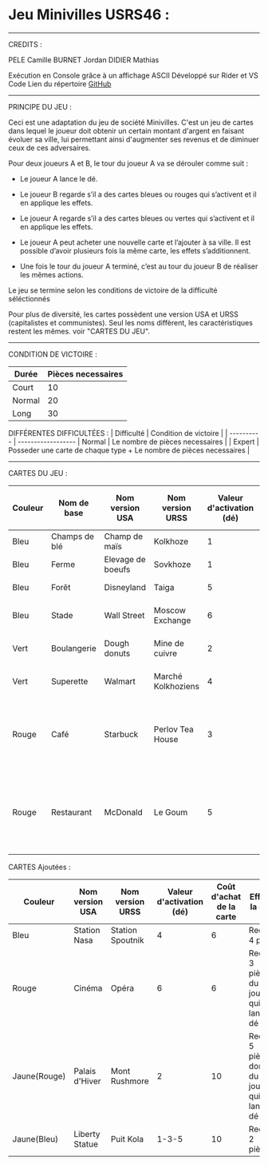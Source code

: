 # Jeu Minivilles USRS46 :
------------------------------------------------------------------------------------------
CREDITS :

PELE Camille
BURNET Jordan
DIDIER Mathias

Exécution en Console grâce à un affichage ASCII
Développé sur Rider et VS Code
Lien du répertoire [GitHub](https://github.com/GalacticPixelFr/MinivillesUSRS46)

------------------------------------------------------------------------------------------
PRINCIPE DU JEU :

Ceci est une adaptation du jeu de société Minivilles.
C'est un jeu de cartes dans lequel le joueur doit obtenir un certain montant d'argent en faisant évoluer sa ville, lui permettant ainsi d'augmenter ses revenus et de diminuer ceux de ces adversaires.

Pour deux joueurs A et B, le tour du joueur A va se dérouler comme suit :

 - Le joueur A lance le dé.

 - Le joueur B regarde s’il a des cartes bleues ou rouges qui s’activent et il en applique les effets.
 
 - Le joueur A regarde s’il a des cartes bleues ou vertes qui s’activent et il en applique les effets.
 
 - Le joueur A peut acheter une nouvelle carte et l’ajouter à sa ville. Il est possible d’avoir plusieurs fois la même carte, les effets s’additionnent.
 
 - Une fois le tour du joueur A terminé, c’est au tour du joueur B de réaliser les mêmes actions.

Le jeu se termine selon les conditions de victoire de la difficulté séléctionnés

Pour plus de diversité, les cartes possèdent une version USA et URSS (capitalistes et communistes). Seul les noms diffèrent, les caractéristiques restent les mêmes. voir "CARTES DU JEU".

------------------------------------------------------------------------------------------
CONDITION DE VICTOIRE :

| Durée | Pièces necessaires |
| ---------- | ------------------ 
| Court | 10 |
| Normal | 20 |
| Long | 30 |

DIFFÉRENTES DIFFICULTÉES :
| Difficulté | Condition de victoire |
| ---------- | ------------------ 
| Normal | Le nombre de pièces necessaires |
| Expert | Posseder une carte de chaque type + Le nombre de pièces necessaires |

------------------------------------------------------------------------------------------
CARTES DU JEU :

| Couleur | Nom de base	| Nom version USA | Nom version URSS | Valeur d'activation (dé) | Coût d'achat de la carte | Effet de la carte |
| ------- | ----------- | --------------- | ---------------- | ------------------------ | ------------------------ | ----------------- |
| Bleu | Champs de blé | Champ de maïs | Kolkhoze | 1 | 1 | Recevez 1 pièce |
| Bleu | Ferme | Elevage de boeufs | Sovkhoze | 1 | 2 | Recevez 1 pièce |
| Bleu | Forêt | Disneyland | Taiga | 5 | 2 | Recevez 1 pièce |
| Bleu | Stade | Wall Street | Moscow Exchange | 6 | 6 | Recevez 4 pièces |
| Vert | Boulangerie | Dough donuts | Mine de cuivre | 2 | 1 | Recevez 2 pièces |
| Vert | Superette | Walmart | Marché Kolkhoziens | 4 | 2 | Recevez 3 pièces |
| Rouge | Café | Starbuck | Perlov Tea House | 3 | 2 | Recevez 1 pièce du joueur qui a lancé le dé |
| Rouge | Restaurant | McDonald | Le Goum | 5 | 4 | Recevez 2 pièces du joueur qui a lancé le dé |

CARTES Ajoutées :

| Couleur | Nom version USA | Nom version URSS | Valeur d'activation (dé) | Coût d'achat de la carte | Effet de la carte |
| ------- | --------------- | ---------------- | ------------------------ | ------------------------ | ----------------- |
| Bleu | Station Nasa | Station Spoutnik | 4 | 6 | Recevez 4 pièce |
| Rouge | Cinéma | Opéra | 6 | 6 | Recevez 3 pièces du joueur qui à lancé le dé |
| Jaune(Rouge) | Palais d'Hiver | Mont Rushmore | 2 | 10 | Recevez 5 pièces dont 3 du joueur qui à lancé le dé |
| Jaune(Bleu) | Liberty Statue | Puit Kola | 1-3-5 | 10 | Recevez 2 pièces |

